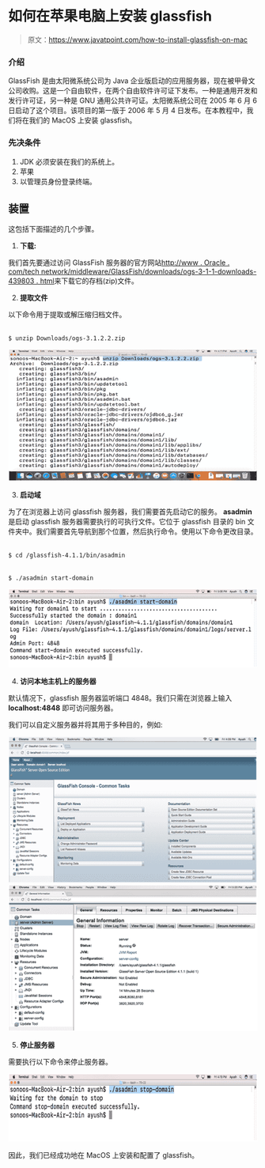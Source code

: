 # 如何在苹果电脑上安装 glassfish

> 原文：<https://www.javatpoint.com/how-to-install-glassfish-on-mac>

### 介绍

GlassFish 是由太阳微系统公司为 Java 企业版启动的应用服务器，现在被甲骨文公司收购。这是一个自由软件，在两个自由软件许可证下发布。一种是通用开发和发行许可证，另一种是 GNU 通用公共许可证。太阳微系统公司在 2005 年 6 月 6 日启动了这个项目。该项目的第一版于 2006 年 5 月 4 日发布。在本教程中，我们将在我们的 MacOS 上安装 glassfish。

### 先决条件

1.  JDK 必须安装在我们的系统上。
2.  苹果
3.  以管理员身份登录终端。

## 装置

这包括下面描述的几个步骤。

1) **下载:**

我们首先要通过访问 GlassFish 服务器的官方网站[http://www . Oracle . com/tech network/middleware/GlassFish/downloads/ogs-3-1-1-downloads-439803 . html](http://www.oracle.com/technetwork/middleware/glassfish/downloads/ogs-3-1-1-downloads-439803.html)来下载它的存档(zip)文件。

2) **提取文件**

以下命令用于提取或解压缩归档文件。

```

$ unzip Downloads/ogs-3.1.2.2.zip 

```

![How to Install glassfish on MacOS](img/3ee7151a6cc9fbf7ce415548849ce992.png)

3) **启动域**

为了在浏览器上访问 glassfish 服务器，我们需要首先启动它的服务。 **asadmin** 是启动 glassfish 服务器需要执行的可执行文件。它位于 glassfish 目录的 bin 文件夹中。我们需要首先导航到那个位置，然后执行命令。使用以下命令更改目录。

```

$ cd /glassfish-4.1.1/bin/asadmin

```

```

$ ./asadmin start-domain 

```

![How to Install glassfish on MacOS](img/19173cb3a7dd0f79f7d28b966f4c3130.png)

4) **访问本地主机上的服务器**

默认情况下，glassfish 服务器监听端口 4848。我们只需在浏览器上输入 **localhost:4848** 即可访问服务器。

我们可以自定义服务器并将其用于多种目的，例如:

![How to Install glassfish on MacOS](img/a6d4c6bc4bfc763649d8c438ccef7dd2.png)
![How to Install glassfish on MacOS](img/75e3b76db6a9ee634256286d62d7da2a.png)

5) **停止服务器**

需要执行以下命令来停止服务器。

![How to Install glassfish on MacOS](img/6989bcb68192f40680ea82ac931ce8c4.png)

因此，我们已经成功地在 MacOS 上安装和配置了 glassfish。